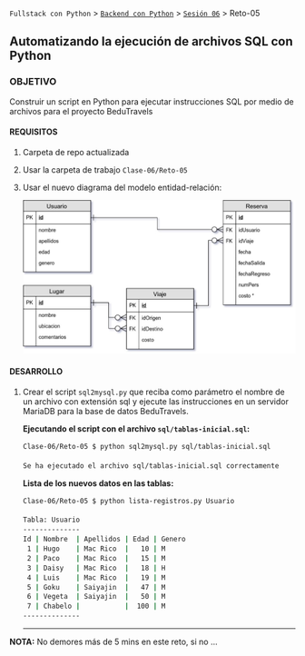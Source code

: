 `Fullstack con Python` > [`Backend con Python`](../../Readme.md) > [`Sesión 06`](../Readme.md) > Reto-05
## Automatizando la ejecución de archivos SQL con Python

### OBJETIVO
Construir un script en Python para ejecutar instrucciones SQL por medio de archivos para el proyecto BeduTravels

#### REQUISITOS
1. Carpeta de repo actualizada
1. Usar la carpeta de trabajo `Clase-06/Reto-05`
1. Usar el nuevo diagrama del modelo entidad-relación:

   ![Modelo entidad-relación](bedutravels-modelo-er.jpg)

#### DESARROLLO
1. Crear el script `sql2mysql.py` que reciba como parámetro el nombre de un archivo con extensión sql y ejecute las instrucciones en un servidor MariaDB para la base de datos BeduTravels.

   __Ejecutando el script con el archivo `sql/tablas-inicial.sql`:__

    ```bash
    Clase-06/Reto-05 $ python sql2mysql.py sql/tablas-inicial.sql

    Se ha ejecutado el archivo sql/tablas-inicial.sql correctamente
    ```

    __Lista de los nuevos datos en las tablas:__

    ```bash
    Clase-06/Reto-05 $ python lista-registros.py Usuario

    Tabla: Usuario
    --------------
    Id | Nombre  | Apellidos | Edad | Genero
     1 | Hugo    | Mac Rico  |   10 | M     
     2 | Paco    | Mac Rico  |   15 | M     
     3 | Daisy   | Mac Rico  |   18 | H     
     4 | Luis    | Mac Rico  |   19 | M     
     5 | Goku    | Saiyajin  |   47 | M     
     6 | Vegeta  | Saiyajin  |   50 | M     
     7 | Chabelo |           |  100 | M     
    --------------
    ```
    ***

__NOTA:__ No demores más de 5 mins en este reto, si no ...
